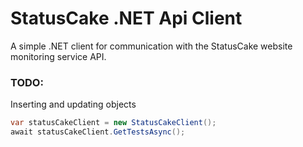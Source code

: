 # StatusCake .NET Api Client
A simple .NET client for communication with the StatusCake website monitoring service API.

### TODO:
Inserting and updating objects


```c#
var statusCakeClient = new StatusCakeClient();
await statusCakeClient.GetTestsAsync();
```
